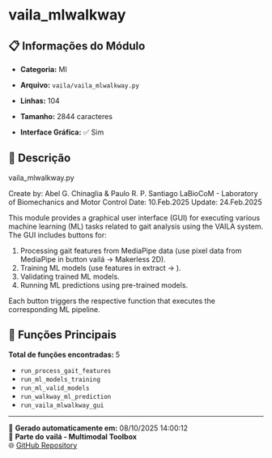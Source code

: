 # vaila_mlwalkway

## 📋 Informações do Módulo

- **Categoria:** Ml
- **Arquivo:** `vaila/vaila_mlwalkway.py`
- **Linhas:** 104
- **Tamanho:** 2844 caracteres


- **Interface Gráfica:** ✅ Sim

## 📖 Descrição


vaila_mlwalkway.py

Create by: Abel G. Chinaglia & Paulo R. P. Santiago
LaBioCoM - Laboratory of Biomechanics and Motor Control
Date: 10.Feb.2025
Update: 24.Feb.2025

This module provides a graphical user interface (GUI) for executing various machine learning (ML) tasks related to gait analysis using the VAILA system. The GUI includes buttons for:
1. Processing gait features from MediaPipe data (use pixel data from MediaPipe in button vailá -> Makerless 2D).
2. Training ML models (use features in extract  -> ).
3. Validating trained ML models.
4. Running ML predictions using pre-trained models.

Each button triggers the respective function that executes the corresponding ML pipeline.



## 🔧 Funções Principais

**Total de funções encontradas:** 5

- `run_process_gait_features`
- `run_ml_models_training`
- `run_ml_valid_models`
- `run_walkway_ml_prediction`
- `run_vaila_mlwalkway_gui`




---

📅 **Gerado automaticamente em:** 08/10/2025 14:00:12  
🔗 **Parte do vailá - Multimodal Toolbox**  
🌐 [GitHub Repository](https://github.com/vaila-multimodaltoolbox/vaila)
